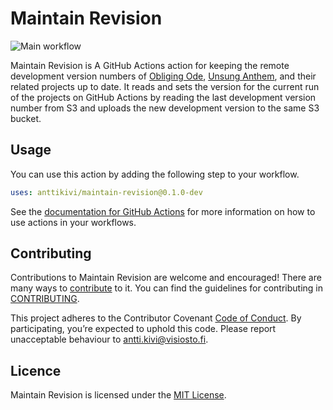 # Maintain Revision

![Main workflow](https://github.com/anttikivi/maintain-revision/workflows/Main%20workflow/badge.svg)

Maintain Revision is A GitHub Actions action for keeping the remote development version numbers of [Obliging Ode](https://github.com/anttikivi/unsung-anthem), [Unsung Anthem](https://github.com/anttikivi/unsung-anthem), and their related projects up to date. It reads and sets the version for the current run of the projects on GitHub Actions by reading the last development version number from S3 and uploads the new development version to the same S3 bucket.

## Usage

You can use this action by adding the following step to your workflow.

```yml
uses: anttikivi/maintain-revision@0.1.0-dev
```

See the [documentation for GitHub Actions](https://docs.github.com/en/actions/reference/workflow-syntax-for-github-actions#jobsjob_idstepsuses) for more information on how to use actions in your workflows.

## Contributing

Contributions to Maintain Revision are welcome and encouraged! There are many ways to [contribute](https://github.com/anttikivi/maintain-revision/blob/develop/CONTRIBUTING.md#how-can-i-contribute) to it. You can find the guidelines for contributing in [CONTRIBUTING](CONTRIBUTING.md).

This project adheres to the Contributor Covenant [Code of Conduct](https://github.com/anttikivi/maintain-revision/blob/develop/CODE_OF_CONDUCT.md). By participating, you’re expected to uphold this code. Please report unacceptable behaviour to antti.kivi@visiosto.fi.

## Licence

Maintain Revision is licensed under the [MIT License](LICENCE).
